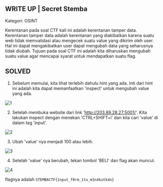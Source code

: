 WRITE UP | Secret Stemba
-------------------------------------
Kategori: OSINT

Kerentanan pada soal CTF kali ini adalah kerentanan tamper data. Kerentanan tamper data adalah kerentanan yang diakibatkan karena suatu web tidak memvalidasi atau mengecek suatu value yang dikirim oleh user. Hal ini dapat mengakibatkan user dapat mengubah data yang seharusnya tidak diubah. Tujuan pada soal CTF ini adalah kita diharuskan mengubah suatu value agar mencapai syarat untuk mendapatkan suatu flag.

SOLVED
------------------------------

1. Sebelum memulai, kita lihat terlebih dahulu hint yang ada. Inti dari hint ini adalah kita dapat memanfaatkan 'inspect' untuk mengubah value yang ada.

![1](https://user-images.githubusercontent.com/113501500/213481685-6249fddd-490d-4ba1-afa1-5227b5b8a3aa.png)

2. Setelah membuka website dari link 'http://203.89.28.27:5001/'. Kita lakukan inspect dengan menekan 'CTRL+SHIFT+i' dan kita cari 'value' di dalam tag 'input'.

![2](https://user-images.githubusercontent.com/113501500/213483186-06c4fb36-ec5b-42d2-85bc-0cc71de26104.png)

3. Ubah 'value' nya menjadi 100 atau lebih.

![3](https://user-images.githubusercontent.com/113501500/213483706-d739201c-6dc5-4bab-8f35-78c7e090e82f.png)

4. Setelah 'value' nya berubah, tekan tombol 'BELI' dan flag akan muncul.

![4](https://user-images.githubusercontent.com/113501500/213484377-d3298fc7-9315-4057-b3f2-d184fd5e57db.png)

flagnya adalah `STEMBACTF{1nput_f0rm_1tu_m3n4kutk4n}`
